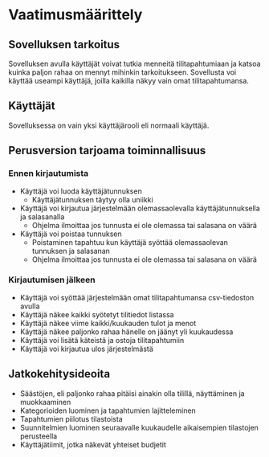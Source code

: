 # Vaatimusmäärittely

## Sovelluksen tarkoitus

Sovelluksen avulla käyttäjät voivat tutkia menneitä tilitapahtumiaan ja katsoa kuinka paljon rahaa on mennyt mihinkin tarkoitukseen.
Sovellusta voi käyttää useampi käyttäjä, joilla kaikilla näkyy vain omat tilitapahtumansa.

## Käyttäjät

Sovelluksessa on vain yksi käyttäjärooli eli normaali käyttäjä.

## Perusversion tarjoama toiminnallisuus

### Ennen kirjautumista
- Käyttäjä voi luoda käyttäjätunnuksen
    - Käyttäjätunnuksen täytyy olla uniikki
- Käyttäjä voi kirjautua järjestelmään olemassaolevalla käyttäjätunnuksella ja salasanalla
    - Ohjelma ilmoittaa jos tunnusta ei ole olemassa tai salasana on väärä
- Käyttäjä voi poistaa tunnuksen
    - Poistaminen tapahtuu kun käyttäjä syöttää olemassaolevan tunnuksen ja salasanan
    - Ohjelma ilmoittaa jos tunnusta ei ole olemassa tai salasana on väärä

### Kirjautumisen jälkeen

- Käyttäjä voi syöttää järjestelmään omat tilitapahtumansa csv-tiedoston avulla
- Käyttäjä näkee kaikki syötetyt tilitiedot listassa
- Käyttäjä näkee viime kaikki/kuukauden tulot ja menot
- Käyttäjä näkee paljonko rahaa hänelle on jäänyt yli kuukaudessa
- Käyttäjä voi lisätä käteistä ja ostoja tilitapahtumiin
- Käyttäjä voi kirjautua ulos järjestelmästä

## Jatkokehitysideoita

- Säästöjen, eli paljonko rahaa pitäisi ainakin olla tilillä, näyttäminen ja muokkaaminen
- Kategorioiden luominen ja tapahtumien lajitteleminen
- Tapahtumien piilotus tilastoista
- Suunnitelmien luominen seuraavalle kuukaudelle aikaisempien tilastojen perusteella
- Käyttäjätiimit, jotka näkevät yhteiset budjetit
